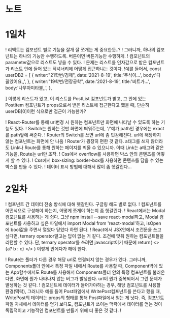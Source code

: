 # 노트

# 1일차
! 리액트는 컴포넌트 별로 기능을 잘개 잘 쪼개는 게 중요한듯..?
! 그러니까, 하나의 컴포넌트는 하나의 기능만 수행하도록. 버튼이면 버튼기능만 수행하게.
! 컴포넌트의 parameter값으로 리스트도 넣을 수 있다.
! 문제는 리스트를 인자값으로 받은 컴포넌트가 리스트 안에 들어 있는 딕셔너리에 어떻게 접근하냐는 것이다.
!예를 들어서, 
const userDB2 = [
    {
        writer:"21학번/경제",
        date:'2021-8-19',
        title:'주식이...',
        body:'다 꼴았어요,,',
    },
    {
        writer:"19학번/전장공학",
        date:'2021-8-19',
        title:'비트가...',
        body:'나무아미타불,,',
    },
    
]
이렇게 리스트가 있고, 이 리스트를 PostList 컴포넌트가 받고, 그 안에 있는 PostItem 컴포넌트가 props으로서 받은 리스트에 접근한다고 했을 때, 단순히 userDB[0]이런 식으로만 접근이 가능한가?

! React-Router를 통해 url변경 시 원하는 컴포넌트만 화면에 나타날 수 있도록 하는 기능도 있다.
! Switch는 원하는 것만 화면에 띄워주는데, '/'얘가 path인 경우에는 exact를 path앞에 써준다.
! Router의 Switch를 쓰면 url에 좀 민감해진다. url에 해당하지 않는 컴포넌트는 화면에 안 나옴
! Router가 굉장히 편한 것 같다. a태그를 쓰지 않더라도 Link나 Route를 통해 원하는 페이지를 띄울 수 있으니까. 이때 Link는 a태그와 같은 기능을, Route는 url만 조작.
! Css에서 overflow를 사용하면 박스 안의 콘텐츠를 어떻게 할 수 있다.
! Css에서 box-sizing: border-box를 사용하면 콘텐츠를 담을 수 있는 박스를 만들 수 있다.
! 데이터 표시 방법에 대해서 많이 좀 헷갈린다...

# 2일차
! 컴포넌트 간 데이터 전송 방식에 대해 헷갈린다. 구글링 해도 별로 없다.
! 컴포넌트를 어떤식으로 구성해야 하는지, 어떻게 쪼개야 하는지 좀 헷갈린다.
! React에서는 Modal 컴포넌트를 사용하는 게 쉽다. 그냥 npm install --save react-modal하고, Modal 컴포넌트를 사용하고 싶은 파일에서 import Modal from 'react-modal'하고, isOpen에 bool값을 주면서 열었다 닫았다 하면 된다.
! React에서 JSX안에서 조건문을 쓰고 싶다면, ternary operator말고는 답이 없는 거 같다. 조건에 맞춰 원하는 컴포넌트들을 리턴할 수 있다. 단, ternary operator를 쓰려면 javascript이기 때문에 
return(
    <>
        {a? b : c}
    </>
) 
이렇게 안에다가 해야 한다.

! Route는 폴더가 다른 경우 해당 url로 연결되지 않는 경우가 있다. 그러니까, Components폴더 안에서 특정 파일 내에서 Route를 사용할 때, Component밖에 있는 App함수에서도 Route를 사용해서 Components폴더 안의 특정 컴포넌트를 불러온다면, 화면에 뭔가 나타나지 않는 버그가 발생한다. url이 뭔가 중복되어서 그런 문제가 발생하는 것 같다.
! 컴포넌트에 데이터가 들어가야하는 경우, 해당 컴포넌트를 사용할 환경(맥락), 그러니까 예를 들어
Post파일에서 WritePost컴포넌트를 쓴다고 했을 때, WritePost의 데이터는 props의 형태를 통해 Post파일에서 얻는 게 낫다. 즉, 컴포넌트 파일 자체에서 데이터를 얻기 보다도, 컴포넌트가 쓰이는 맥락에서 데이터를 얻는 것이 독립적이고 기능적인 컴포넌트를 만들기 위해 더 좋은 것 같다.
! 
